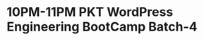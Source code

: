 # 10PM-11PM PKT WordPress Engineering BootCamp Batch-4

<!-- - ## Week 

   1. [Day 1](https://www.facebook.com/iCodeguru/videos/1196606151374387)
   2. [Day 2]()
   3. [Day 3]()
   4. [Day 4]()
   5. [Day 5]() -->

<!-- - ## Week 

   1. [Day 1]()
   2. [Day 2]()
   3. [Day 3]()
   4. [Day 4]()
   5. [Day 5]() -->